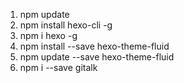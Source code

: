 1. npm update
1. npm install hexo-cli -g
1. npm i hexo -g
1. npm install --save hexo-theme-fluid
1. npm update --save hexo-theme-fluid
1. npm i --save gitalk
